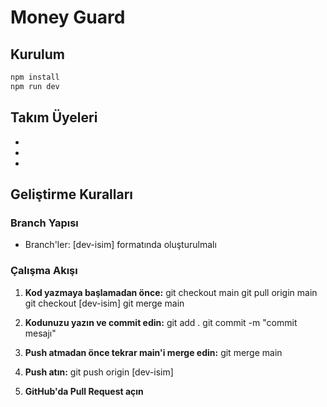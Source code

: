 # Money Guard

## Kurulum
```bash
npm install
npm run dev
```
## Takım Üyeleri
- 
- 
- 

## Geliştirme Kuralları

### Branch Yapısı
- Branch'ler: [dev-isim] formatında oluşturulmalı

### Çalışma Akışı

1. **Kod yazmaya başlamadan önce:**
   git checkout main
   git pull origin main
   git checkout [dev-isim]
   git merge main

2. **Kodunuzu yazın ve commit edin:**
   git add .
   git commit -m "commit mesajı"

3. **Push atmadan önce tekrar main'i merge edin:**
   git merge main

4. **Push atın:**
   git push origin [dev-isim]

5. **GitHub'da Pull Request açın**
